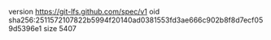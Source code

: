 version https://git-lfs.github.com/spec/v1
oid sha256:2511572107822b5994f20140ad0381553fd3ae666c902b8f8d7ecf059d5396e1
size 5407
